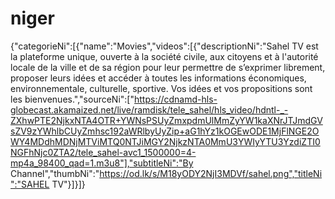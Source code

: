 # niger
{"categorieNi":[{"name":"Movies","videos":[{"descriptionNi":"Sahel TV est la plateforme unique, ouverte à la société civile, aux citoyens et à l'autorité locale de la ville et de sa région pour leur permettre de s’exprimer librement, proposer leurs idées et accéder à toutes les informations économiques, environnementale, culturelle, sportive. Vos idées et vos propositions sont les bienvenues.","sourceNi":["https://cdnamd-hls-globecast.akamaized.net/live/ramdisk/tele_sahel/hls_video/hdntl-_-ZXhwPTE2NjkxNTA4OTR+YWNsPSUyZmxpdmUlMmZyYW1kaXNrJTJmdGVsZV9zYWhlbCUyZmhsc192aWRlbyUyZip+aG1hYz1kOGEwODE1MjFlNGE2OWY4MDdhMDNjMTViMTQ0NTJiMGY2NjkzNTA0MmU3YWIyYTU3YzdiZTI0NGFhNjc0ZTA2/tele_sahel-avc1_1500000=4-mp4a_98400_qad=1.m3u8"],"subtitleNi":"By Channel","thumbNi":"https://od.lk/s/M18yODY2NjI3MDVf/sahel.png","titleNi":"SAHEL TV"}]}]}
